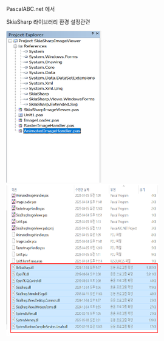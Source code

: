 PascalABC.net 에서

SkiaSharp 라이브러리 환경 설정관련

<img src='https://github.com/sigmak/MediaViewer/blob/main/SkiaSharpImageViewer/PascalABCdotNetProj/ABC_sc01.png' width=250 height= 400>
<img src='https://github.com/sigmak/MediaViewer/blob/main/SkiaSharpImageViewer/PascalABCdotNetProj/ABC_sc02.png' width=400 height= 400>


